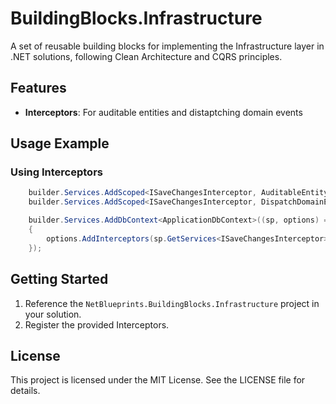 # BuildingBlocks.Infrastructure

A set of reusable building blocks for implementing the Infrastructure layer in .NET solutions, following Clean Architecture and CQRS principles.

## Features

- **Interceptors**: For auditable entities and distaptching domain events

## Usage Example

### Using Interceptors

```csharp
    builder.Services.AddScoped<ISaveChangesInterceptor, AuditableEntityInterceptor>();
    builder.Services.AddScoped<ISaveChangesInterceptor, DispatchDomainEventsInterceptor>();

    builder.Services.AddDbContext<ApplicationDbContext>((sp, options) =>
    {
        options.AddInterceptors(sp.GetServices<ISaveChangesInterceptor>());
    });
```

## Getting Started

1. Reference the `NetBlueprints.BuildingBlocks.Infrastructure` project in your solution.
2. Register the provided Interceptors.

## License

This project is licensed under the MIT License. See the LICENSE file for details.